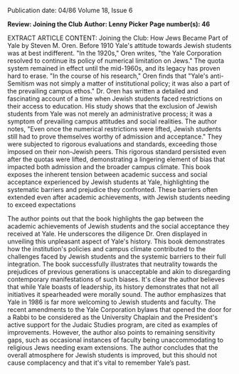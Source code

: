Publication date: 04/86
Volume 18, Issue 6

**Review: Joining the Club**
**Author: Lenny Picker**
**Page number(s): 46**

EXTRACT ARTICLE CONTENT:
Joining the Club: How Jews Became Part of Yale by Steven M. Oren.  Before 1910 Yale's attitude towards Jewish students was at best indifferent.  "In the 1920s," Oren writes, "the Yale Corporation resolved to continue its policy of numerical limitation on Jews."  The quota system remained in effect until the mid-1960s, and its legacy has proven hard to erase.  "In the course of his research," Oren finds that "Yale's anti-Semitism was not simply a matter of institutional policy; it was also a part of the prevailing campus ethos."  Dr. Oren has written a detailed and fascinating account of a time when Jewish students faced restrictions on their access to education.  His study shows that the exclusion of Jewish students from Yale was not merely an administrative process; it was a symptom of prevailing campus attitudes and social realities.  The author notes, "Even once the numerical restrictions were lifted, Jewish students still had to prove themselves worthy of admission and acceptance." They were subjected to rigorous evaluations and standards, exceeding those imposed on their non-Jewish peers.  This rigorous standard persisted even after the quotas were lifted, demonstrating a lingering element of bias that impacted both admission and the broader campus climate.  This book exposes the inherent tension between academic success and social acceptance experienced by Jewish students at Yale, highlighting the systematic barriers and prejudice they confronted.  These barriers often extended even after academic achievements, with Jewish students needing to exceed expectations


The author points out that the book highlights the gap between the academic achievements of Jewish students and the social acceptance they received at Yale.  He underscores the diligence Dr. Oren displayed in unveiling this unpleasant aspect of Yale's history.  This book demonstrates how the institution's policies and campus climate contributed to the challenges faced by Jewish students and the systemic barriers to their full integration.  The book successfully illustrates that neutrality towards the prejudices of previous generations is unacceptable and akin to disregarding contemporary manifestations of such biases.  It's clear the author believes that while Yale boasts of leadership, its history demonstrates that not all initiatives it spearheaded were morally sound.  The author emphasizes that Yale in 1986 is far more welcoming to Jewish students and faculty. The recent amendments to the Yale Corporation bylaws that opened the door for a Rabbi to be considered as the University Chaplain and the President's active support for the Judaic Studies program, are cited as examples of improvements.  However, the author also points to remaining sensitivity gaps, such as occasional instances of faculty being unaccommodating to religious Jews needing exam extensions.  The author concludes that the overall atmosphere for Jewish students is improved, but this should not cause complacency and that it's vital to remember Yale’s past.



<br/>